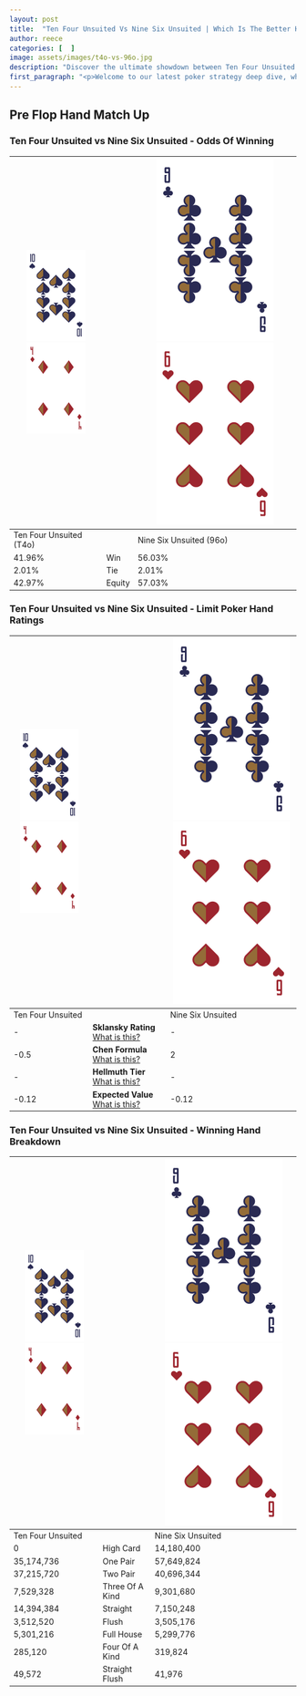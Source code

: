 ```yaml
---
layout: post
title:  "Ten Four Unsuited Vs Nine Six Unsuited | Which Is The Better Hand In Poker? A Complete Guide"
author: reece
categories: [  ]
image: assets/images/t4o-vs-96o.jpg
description: "Discover the ultimate showdown between Ten Four Unsuited and Nine Six Unsuited in poker! Uncover the odds, strategies, and scenarios where one hand triumphs over the other. Get ready to up your poker game with this thrilling analysis."
first_paragraph: "<p>Welcome to our latest poker strategy deep dive, where we're pitting two distinct hands against each other in a high-stakes showdown: Ten Four Unsuited vs Nine Six Unsuited.</p><p>In the dynamic world of poker, every decision counts, and knowing which hand holds the upper hand is key to your success at the table.</p><p>In this article, we'll dissect these two hands, explore the scenarios where one dominates the other, and equip you with the knowledge to make strategic choices that can tip the odds in your favor.</p><p>Get ready to unravel the intriguing dynamics of these poker hands and elevate your game to new heights.</p>"
---
```




[comment]: # (sp0)

## Pre Flop Hand Match Up

<div class="table hand-ratings" markdown="1"> 



### Ten Four Unsuited vs Nine Six Unsuited - Odds Of Winning


    
| ![image info](assets/images/hand1/T.png) ![image info](assets/images/hand1/4o.png) |  | ![image info](assets/images/hand2/9.png) ![image info](assets/images/hand2/6o.png) |
| -------- | -------- | -------- |
| Ten Four Unsuited (T4o) |  | Nine Six Unsuited (96o) |
| 41.96% | Win | 56.03% |
| 2.01% | Tie | 2.01% |
| 42.97% | Equity | 57.03% |




[comment]: # (sp1)



### Ten Four Unsuited vs Nine Six Unsuited - Limit Poker Hand Ratings


    
| ![image info](assets/images/hand1/T.png) ![image info](assets/images/hand1/4o.png) |  | ![image info](assets/images/hand2/9.png) ![image info](assets/images/hand2/6o.png) |
| -------- | -------- | -------- |
| Ten Four Unsuited |  | Nine Six Unsuited |
| - | **Sklansky Rating** [What is this?](/sklansky-rating-explained) | - |
| -0.5 | **Chen Formula** [What is this?](/chen-formula-explained) | 2 |
| - | **Hellmuth Tier** [What is this?](/Hellmuth-tier-explained) | - |
| -0.12 | **Expected Value** [What is this?](/expected-value-explained) | -0.12 |




[comment]: # (sp2)



### Ten Four Unsuited vs Nine Six Unsuited - Winning Hand Breakdown


    
| ![image info](assets/images/hand1/T.png) ![image info](assets/images/hand1/4o.png) |  | ![image info](assets/images/hand2/9.png) ![image info](assets/images/hand2/6o.png) |
| -------- | -------- | -------- |
| Ten Four Unsuited |  | Nine Six Unsuited |
| 0 | High Card | 14,180,400 |
| 35,174,736 | One Pair | 57,649,824 |
| 37,215,720 | Two Pair | 40,696,344 |
| 7,529,328 | Three Of A Kind | 9,301,680 |
| 14,394,384 | Straight | 7,150,248 |
| 3,512,520 | Flush | 3,505,176 |
| 5,301,216 | Full House | 5,299,776 |
| 285,120 | Four Of A Kind | 319,824 |
| 49,572 | Straight Flush | 41,976 |




[comment]: # (sp3)



</div>

[comment]: # (sp4)



[comment]: # (sp5)

